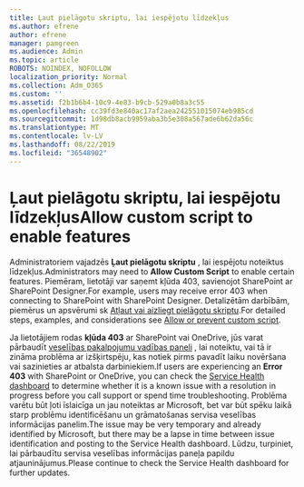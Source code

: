 ```yaml
---
title: Ļaut pielāgotu skriptu, lai iespējotu līdzekļus
ms.author: efrene
author: efrene
manager: pamgreen
ms.audience: Admin
ms.topic: article
ROBOTS: NOINDEX, NOFOLLOW
localization_priority: Normal
ms.collection: Adm_O365
ms.custom: ''
ms.assetid: f2b1b6b4-10c9-4e83-b9cb-529a0b8a3c55
ms.openlocfilehash: cc39fd3e840ac17af2aea242551015074eb985cd
ms.sourcegitcommit: 1d98db8acb9959aba3b5e308a567ade6b62da56c
ms.translationtype: MT
ms.contentlocale: lv-LV
ms.lasthandoff: 08/22/2019
ms.locfileid: "36548902"
---
```

# <a name="allow-custom-script-to-enable-features"></a><span data-ttu-id="806c7-102">Ļaut pielāgotu skriptu, lai iespējotu līdzekļus</span><span class="sxs-lookup"><span data-stu-id="806c7-102">Allow custom script to enable features</span></span>

<span data-ttu-id="806c7-103">Administratoriem vajadzēs **Ļaut pielāgotu skriptu** , lai iespējotu noteiktus līdzekļus.</span><span class="sxs-lookup"><span data-stu-id="806c7-103">Administrators may need to **Allow Custom Script** to enable certain features.</span></span> <span data-ttu-id="806c7-104">Piemēram, lietotāji var saņemt kļūda 403, savienojot SharePoint ar SharePoint Designer.</span><span class="sxs-lookup"><span data-stu-id="806c7-104">For example, users may receive error 403 when connecting to SharePoint with SharePoint Designer.</span></span> <span data-ttu-id="806c7-105">Detalizētām darbībām, piemērus un apsvērumi sk [Atļaut vai aizliegt pielāgotu skriptu](https://docs.microsoft.com/sharepoint/allow-or-prevent-custom-script).</span><span class="sxs-lookup"><span data-stu-id="806c7-105">For detailed steps, examples, and considerations see [Allow or prevent custom script](https://docs.microsoft.com/sharepoint/allow-or-prevent-custom-script).</span></span>

<span data-ttu-id="806c7-106">Ja lietotājiem rodas **kļūda 403** ar SharePoint vai OneDrive, jūs varat pārbaudīt [veselības pakalpojumu vadības paneli](https://admin.microsoft.com/AdminPortal/Home#/servicehealth) , lai noteiktu, vai tā ir zināma problēma ar izšķirtspēju, kas notiek pirms pavadīt laiku novēršana vai sazinieties ar atbalsta darbiniekiem.</span><span class="sxs-lookup"><span data-stu-id="806c7-106">If users are experiencing an **Error 403** with SharePoint or OneDrive, you can check the [Service Health dashboard](https://admin.microsoft.com/AdminPortal/Home#/servicehealth) to determine whether it is a known issue with a resolution in progress before you call support or spend time troubleshooting.</span></span> <span data-ttu-id="806c7-107">Problēma varētu būt ļoti īslaicīga un jau noteiktas ar Microsoft, bet var būt spēku laikā starp problēmu identificēšanu un grāmatošanas servisa veselības informācijas panelim.</span><span class="sxs-lookup"><span data-stu-id="806c7-107">The issue may be very temporary and already identified by Microsoft, but there may be a lapse in time between issue identification and posting to the Service Health dashboard.</span></span> <span data-ttu-id="806c7-108">Lūdzu, turpiniet, lai pārbaudītu servisa veselības informācijas paneļa papildu atjauninājumus.</span><span class="sxs-lookup"><span data-stu-id="806c7-108">Please continue to check the Service Health dashboard for further updates.</span></span>

